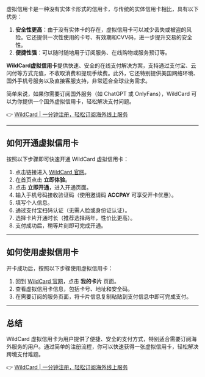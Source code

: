 虚拟信用卡是一种没有实体卡形式的信用卡，与传统的实体信用卡相比，具有以下优势：

1. **安全性更高**：由于没有实体卡的存在，虚拟信用卡可以减少丢失或被盗的风险。它还提供一次性使用的卡号、有效期和CVV码，进一步提升交易的安全性。
2. **便捷性强**：可以随时随地用于订阅服务、在线购物或服务预订等。

**WildCard虚拟信用卡**提供快速、安全的在线支付解决方案，支持通过支付宝、云闪付等方式充值，不收取消费和提现手续费。此外，它还特别提供美国网络环境、国外手机号服务以及直接客服支持，非常适合全球业务需求。

简单来说，如果你需要订阅国外服务（如 ChatGPT 或 OnlyFans），WildCard 可以为你提供一个国外虚拟信用卡，轻松解决支付问题。

👉 [WildCard | 一分钟注册，轻松订阅海外线上服务](https://bit.ly/bewildcard)

---

## 如何开通虚拟信用卡

按照以下步骤即可快速开通 WildCard 虚拟信用卡：

1. 点击链接进入 [WildCard 官网](https://bit.ly/bewildcard)。
2. 在首页点击 **立即体验**。
3. 点击 **立即开通**，进入开通页面。
4. 输入手机号码接收验证码（使用邀请码 **ACCPAY** 可享受开卡优惠）。
5. 填写个人信息。
6. 通过支付宝扫码认证（无需人脸或身份证认证）。
7. 选择卡片开通时长（推荐选择两年，性价比更高）。
8. 支付成功后，稍等片刻即可完成开通。

---

## 如何使用虚拟信用卡

开卡成功后，按照以下步骤使用虚拟信用卡：

1. 回到 [WildCard 官网](https://bit.ly/bewildcard)，点击 **我的卡片** 页面。
2. 查看虚拟信用卡信息，包括卡号、地址和安全码。
3. 在需要订阅的服务页面，将卡片信息复制粘贴到支付信息中即可完成支付。

---

## 总结

WildCard 虚拟信用卡为用户提供了便捷、安全的支付方式，特别适合需要订阅海外服务的用户。通过简单的注册流程，你可以快速获得一张虚拟信用卡，轻松解决跨境支付难题。

👉 [WildCard | 一分钟注册，轻松订阅海外线上服务](https://bit.ly/bewildcard)